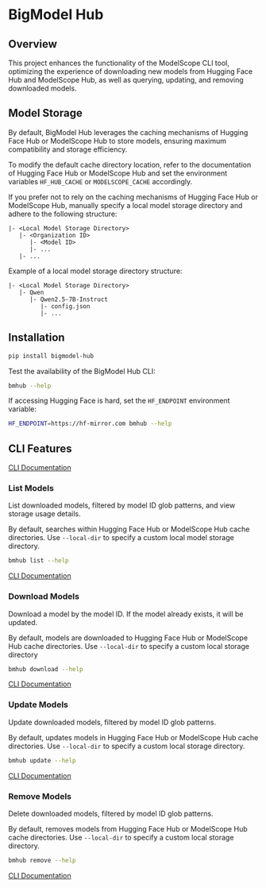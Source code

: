 # BigModel Hub

## Overview

This project enhances the functionality of the ModelScope CLI tool, optimizing the experience of downloading new models from Hugging Face Hub and ModelScope Hub, as well as querying, updating, and removing downloaded models.

## Model Storage

By default, BigModel Hub leverages the caching mechanisms of Hugging Face Hub or ModelScope Hub to store models, ensuring maximum compatibility and storage efficiency.

To modify the default cache directory location, refer to the documentation of Hugging Face Hub or ModelScope Hub and set the environment variables `HF_HUB_CACHE` or `MODELSCOPE_CACHE` accordingly.

If you prefer not to rely on the caching mechanisms of Hugging Face Hub or ModelScope Hub, manually specify a local model storage directory and adhere to the following structure:

```
|- <Local Model Storage Directory>
   |- <Organization ID>
      |- <Model ID>
      |- ...
   |- ...
```

Example of a local model storage directory structure:

```
|- <Local Model Storage Directory>
   |- Qwen
      |- Qwen2.5-7B-Instruct
         |- config.json
         |- ...
```

## Installation

```bash
pip install bigmodel-hub
```

Test the availability of the BigModel Hub CLI:

```bash
bmhub --help
```

If accessing Hugging Face is hard, set the `HF_ENDPOINT` environment variable:

```bash
HF_ENDPOINT=https://hf-mirror.com bmhub --help
```

## CLI Features

[CLI Documentation](CLI.md)

### List Models

List downloaded models, filtered by model ID glob patterns, and view storage usage details.

By default, searches within Hugging Face Hub or ModelScope Hub cache directories. Use `--local-dir` to specify a custom local model storage directory.

```bash
bmhub list --help
```

[CLI Documentation](CLI.md#bmhub-list)

### Download Models

Download a model by the model ID. If the model already exists, it will be updated.

By default, models are downloaded to Hugging Face Hub or ModelScope Hub cache directories. Use `--local-dir` to specify a custom local storage directory

```bash
bmhub download --help
```

[CLI Documentation](CLI.md#bmhub-download)

### Update Models

Update downloaded models, filtered by model ID glob patterns.

By default, updates models in Hugging Face Hub or ModelScope Hub cache directories. Use `--local-dir` to specify a custom local storage directory.

```bash
bmhub update --help
```

[CLI Documentation](CLI.md#bmhub-update)

### Remove Models

Delete downloaded models, filtered by model ID glob patterns.

By default, removes models from Hugging Face Hub or ModelScope Hub cache directories. Use `--local-dir` to specify a custom local storage directory.

```bash
bmhub remove --help
```

[CLI Documentation](CLI.md#bmhub-remove)
